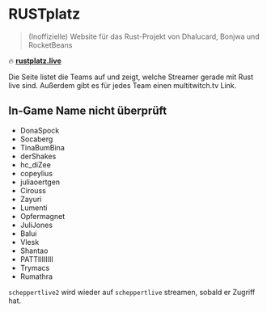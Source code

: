 # RUSTplatz
> (Inoffizielle) Website für das Rust-Projekt von Dhalucard, Bonjwa und RocketBeans

:fire: [**rustplatz.live**](https://rustplatz.live)

Die Seite listet die Teams auf und zeigt, welche Streamer gerade mit Rust live sind.
Außerdem gibt es für jedes Team einen multitwitch.tv Link.

## In-Game Name nicht überprüft
- DonaSpock
- Socaberg
- TinaBumBina
- derShakes
- hc_diZee
- copeylius
- juliaoertgen
- Cirouss
- Zayuri
- Lumenti
- Opfermagnet
- JuliJones
- Balui
- Vlesk
- Shantao
- PATTIIIIIIII
- Trymacs
- Rumathra

`scheppertlive2` wird wieder auf `scheppertlive` streamen, sobald er Zugriff hat.
